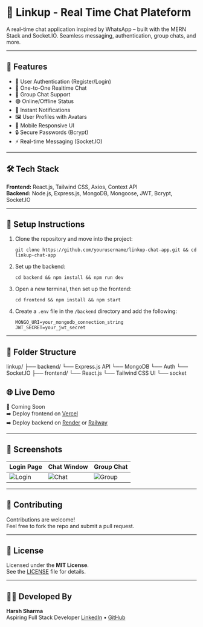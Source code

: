 # 📱 Linkup - Real Time Chat Plateform

A real-time chat application inspired by WhatsApp – built with the MERN Stack and Socket.IO. Seamless messaging, authentication, group chats, and more.

---

## 🚀 Features

- 🔐 User Authentication (Register/Login)
- 💬 One-to-One Realtime Chat
- 👥 Group Chat Support
- 🟢 Online/Offline Status
- 📨 Instant Notifications
- 🖼️ User Profiles with Avatars
- 📱 Mobile Responsive UI
- 🔒 Secure Passwords (Bcrypt)
- ⚡ Real-time Messaging (Socket.IO)

---

## 🛠️ Tech Stack

**Frontend:** React.js, Tailwind CSS, Axios, Context API  
**Backend:** Node.js, Express.js, MongoDB, Mongoose, JWT, Bcrypt, Socket.IO

---

## 🔧 Setup Instructions

1. Clone the repository and move into the project:

   `git clone https://github.com/yourusername/linkup-chat-app.git && cd linkup-chat-app`

2. Set up the backend:

   `cd backend && npm install && npm run dev`

3. Open a new terminal, then set up the frontend:

   `cd frontend && npm install && npm start`

4. Create a `.env` file in the `/backend` directory and add the following:

   `MONGO_URI=your_mongodb_connection_string`  
   `JWT_SECRET=your_jwt_secret`

---

## 🧠 Folder Structure

linkup/ 
├── backend/
     └── Express.js API 
     └── MongoDB
     └── Auth 
     └── Socket.IO 
├── frontend/
     └── React.js
     └── Tailwind CSS UI
     └── socket

## 🌐 Live Demo

🔗 Coming Soon  
➡️ Deploy frontend on [Vercel](https://vercel.com)  
➡️ Deploy backend on [Render](https://render.com) or [Railway](https://railway.app)

---

## 📸 Screenshots

| Login Page | Chat Window | Group Chat |
|------------|-------------|------------|
| ![Login](./screenshots/login.png) | ![Chat](./screenshots/chat.png) | ![Group](./screenshots/group.png) |

---

## 🙌 Contributing

Contributions are welcome!  
Feel free to fork the repo and submit a pull request.

---

## 📄 License

Licensed under the **MIT License**.  
See the [LICENSE](LICENSE) file for details.

---

## 👨‍💻 Developed By

**Harsh Sharma**  
Aspiring Full Stack Developer
[LinkedIn](https://www.linkedin.com/in/harsh41sharma/) • [GitHub](https://github.com/harsh41sharma)


